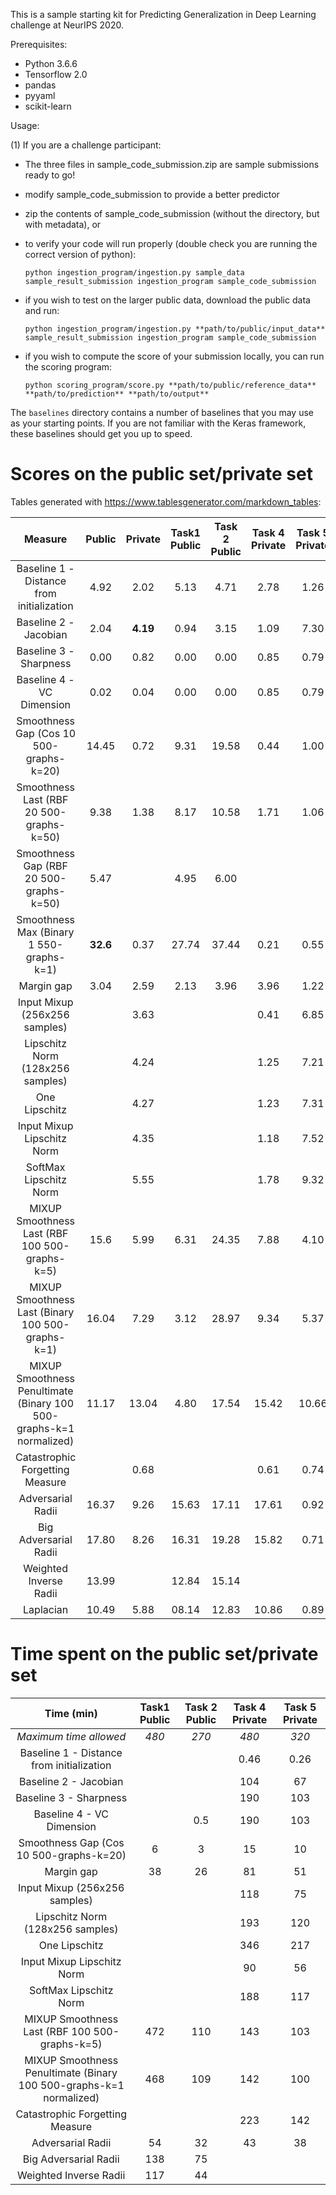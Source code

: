 This is a sample starting kit for Predicting Generalization in Deep Learning challenge at NeurIPS 2020.

Prerequisites:
- Python 3.6.6
- Tensorflow 2.0
- pandas
- pyyaml
- scikit-learn

Usage:

(1) If you are a challenge participant:

- The three files in sample_code_submission.zip are sample submissions ready to go!

- modify sample_code_submission to provide a better predictor

- zip the contents of sample_code_submission (without the directory, but with metadata), or

- to verify your code will run properly (double check you are running the correct version of python):

  `python ingestion_program/ingestion.py sample_data sample_result_submission ingestion_program sample_code_submission`

- if you wish to test on the larger public data, download the public data and run:

  `python ingestion_program/ingestion.py **path/to/public/input_data** sample_result_submission ingestion_program sample_code_submission`

- if you wish to compute the score of your submission locally, you can run the scoring program:

  `python scoring_program/score.py **path/to/public/reference_data** **path/to/prediction** **path/to/output**`

The `baselines` directory contains a number of baselines that you may use as your starting points. If you are not familiar with the
Keras framework, these baselines should get you up to speed.

# Scores on the public set/private set

Tables generated with https://www.tablesgenerator.com/markdown_tables:

|                  Measure                  | Public | Private | Task1 Public | Task 2 Public | Task 4 Private | Task 5 Private |
|:-----------------------------------------:|:------:|:-------:|:------------:|:-------------:|:--------------:|:--------------:|
| Baseline 1 - Distance from initialization |  4.92  |   2.02  |     5.13     |      4.71     |      2.78      |      1.26      |
|           Baseline 2 - Jacobian           |  2.04  | **4.19**|     0.94     |      3.15     |      1.09      |      7.30      |
|           Baseline 3 - Sharpness          |  0.00  |   0.82  |     0.00     |      0.00     |      0.85      |      0.79      |
|           Baseline 4 - VC Dimension       |  0.02  |   0.04  |     0.00     |      0.00     |      0.85      |      0.79      |
|  Smoothness Gap (Cos 10 500-graphs-k=20)  |  14.45 |   0.72  |     9.31     |      19.58    |      0.44      |      1.00      |
|  Smoothness Last (RBF 20 500-graphs-k=50) |  9.38  |   1.38  |     8.17     |      10.58    |      1.71      |      1.06      |
|  Smoothness Gap (RBF 20 500-graphs-k=50)  |  5.47  |         |     4.95     |      6.00     |                |                |
|  Smoothness Max (Binary 1 550-graphs-k=1) |**32.6**|   0.37  |     27.74    |      37.44    |      0.21      |      0.55      |
|                Margin gap                 |  3.04  |   2.59  |     2.13     |      3.96     |      3.96      |      1.22      |
|         Input Mixup (256x256 samples)     |        |   3.63  |              |               |      0.41      |      6.85      |
|      Lipschitz Norm (128x256 samples)     |        |   4.24  |              |               |      1.25      |      7.21      |
|               One Lipschitz               |        |   4.27  |              |               |      1.23      |      7.31      |
|         Input Mixup Lipschitz Norm        |        |   4.35  |              |               |      1.18      |      7.52      |
|            SoftMax Lipschitz Norm         |        |   5.55  |              |               |      1.78      |      9.32      |
|  MIXUP Smoothness Last (RBF 100 500-graphs-k=5) |  15.6  |   5.99  |     6.31     |      24.35    |      7.88      |      4.10      |
|  MIXUP Smoothness Last (Binary 100 500-graphs-k=1) |  16.04  |   7.29  |     3.12     |      28.97    |      9.34      |      5.37      |
|  MIXUP Smoothness Penultimate (Binary 100 500-graphs-k=1 normalized) |  11.17  |   13.04  |     4.80     |      17.54    |      15.42      |      10.66      |
|      Catastrophic Forgetting Measure      |        |   0.68  |              |               |      0.61      |      0.74      |
|            Adversarial Radii              |  16.37 |   9.26  |     15.63    |     17.11     |      17.61     |      0.92      |
|         Big Adversarial Radii             |  17.80 |   8.26  |     16.31    |     19.28     |      15.82     |      0.71      |
|         Weighted Inverse Radii            |  13.99 |         |     12.84    |     15.14     |                |                |
|               Laplacian                   |  10.49 |   5.88  |     08.14    |     12.83     |      10.86     |      0.89      |

# Time spent on the public set/private set

|                  Time (min)               | Task1 Public | Task 2 Public | Task 4 Private | Task 5 Private |
|:-----------------------------------------:|:------------:|:-------------:|:--------------:|:--------------:|
|          *Maximum time allowed*           |    *480*     |    *270*      |      *480*     |     *320*      |
| Baseline 1 - Distance from initialization |              |               |       0.46     |     0.26       |
|           Baseline 2 - Jacobian           |              |               |       104      |     67         |
|           Baseline 3 - Sharpness          |              |               |       190      |      103       |
|           Baseline 4 - VC Dimension       |              |     0.5       |       190      |      103       |
|  Smoothness Gap (Cos 10 500-graphs-k=20)  |      6       |     3         |       15       |     10         |
|                Margin gap                 |      38      |       26      |       81       |       51       |
|         Input Mixup (256x256 samples)     |              |               |       118      |       75       |
|      Lipschitz Norm (128x256 samples)     |              |               |       193      |       120      |
|               One Lipschitz               |              |               |       346      |       217      |
|         Input Mixup Lipschitz Norm        |              |               |       90       |       56       |
|            SoftMax Lipschitz Norm         |              |               |       188      |       117      |
|  MIXUP Smoothness Last (RBF 100 500-graphs-k=5) |   472        |   110         |      143       |       103      |
|  MIXUP Smoothness Penultimate (Binary 100 500-graphs-k=1 normalized) |   468        |   109         |      142       |       100      |
|       Catastrophic Forgetting Measure     |              |               |       223      |       142      |
|            Adversarial Radii              |      54      |       32      |       43       |       38       |
|         Big Adversarial Radii             |      138     |       75      |                |                |
|        Weighted Inverse Radii             |      117     |       44      |                |                |

